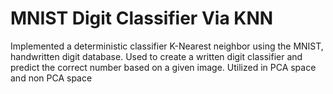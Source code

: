 # MNIST Digit Classifier Via KNN
Implemented a deterministic classifier K-Nearest neighbor using the MNIST, handwritten digit database. Used to create a written digit classifier and predict the correct number based on a given image. Utilized in PCA space and non PCA space
